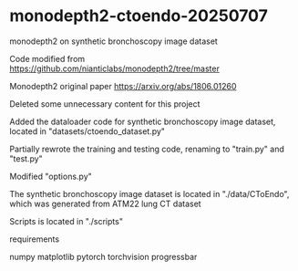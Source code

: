 # monodepth2-ctoendo-20250707
monodepth2 on synthetic bronchoscopy image dataset

Code modified from https://github.com/nianticlabs/monodepth2/tree/master

Monodepth2 original paper https://arxiv.org/abs/1806.01260

Deleted some unnecessary content for this project

Added the dataloader code for synthetic bronchoscopy image dataset, located in "datasets/ctoendo_dataset.py"

Partially rewrote the training and testing code, renaming to "train.py" and "test.py"

Modified "options.py"

The synthetic bronchoscopy image dataset is located in "./data/CToEndo", which was generated from ATM22 lung CT dataset

Scripts is located in "./scripts"


requirements

numpy
matplotlib
pytorch
torchvision
progressbar
